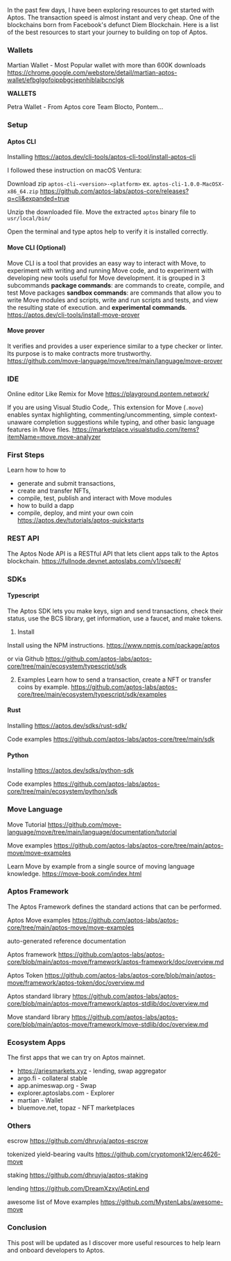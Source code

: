 In the past few days, I have been exploring resources to get started with Aptos. The transaction speed is almost instant and very cheap. One of the blockchains born from Facebook's defunct Diem Blockchain. Here is a list of the best resources to start your journey to building on top of Aptos.

### Wallets

Martian Wallet - Most Popular wallet with more than 600K downloads
https://chrome.google.com/webstore/detail/martian-aptos-wallet/efbglgofoippbgcjepnhiblaibcnclgk

**WALLETS**

Petra Wallet - From Aptos core Team
Blocto, Pontem...

### Setup 

#### Aptos CLI
Installing
https://aptos.dev/cli-tools/aptos-cli-tool/install-aptos-cli

I followed these instruction on macOS Ventura:

Download zip `aptos-cli-<version>-<platform>` ex. `aptos-cli-1.0.0-MacOSX-x86_64.zip`
https://github.com/aptos-labs/aptos-core/releases?q=cli&expanded=true

Unzip the downloaded file. Move the extracted `aptos` binary file to `usr/local/bin/`

Open the terminal and type aptos help to verify it is installed correctly.

#### Move CLI (Optional)
Move CLI is a tool that provides an easy way to interact with Move, to experiment with writing and running Move code, and to experiment with developing new tools useful for Move development.
it is grouped in 3 subcommands
**package commands**: are commands to create, compile, and test Move packages
**sandbox commands**: are commands that allow you to write Move modules and scripts, write and run scripts and tests, and view the resulting state of execution.
and **experimental commands**.
https://aptos.dev/cli-tools/install-move-prover

#### Move prover
It verifies and provides a user experience similar to a type checker or linter.   
Its purpose is to make contracts more trustworthy.
https://github.com/move-language/move/tree/main/language/move-prover

### IDE

Online editor Like Remix for Move
https://playground.pontem.network/

If you are using Visual Studio Code,. This extension for Move (`.move`) enables syntax highlighting, commenting/uncommenting, simple context-unaware completion suggestions while typing, and other basic language features in Move files.
https://marketplace.visualstudio.com/items?itemName=move.move-analyzer

### First Steps

Learn how to how to 
- generate and submit transactions, 
- create and transfer NFTs, 
- compile, test, publish and interact with Move modules
- how to build a dapp
- compile, deploy, and mint your own coin
https://aptos.dev/tutorials/aptos-quickstarts

### REST API

The Aptos Node API is a RESTful API that lets client apps talk to the Aptos blockchain.
https://fullnode.devnet.aptoslabs.com/v1/spec#/

### SDKs

#### Typescript

The Aptos SDK lets you make keys, sign and send transactions, check their status, use the BCS library, get information, use a faucet, and make tokens.

1. Install 

Install using the NPM instructions.
https://www.npmjs.com/package/aptos

or via Github
https://github.com/aptos-labs/aptos-core/tree/main/ecosystem/typescript/sdk

2. Examples
Learn how to send a transaction, create a NFT or transfer coins by example.
https://github.com/aptos-labs/aptos-core/tree/main/ecosystem/typescript/sdk/examples

#### Rust

Installing
https://aptos.dev/sdks/rust-sdk/

Code examples
https://github.com/aptos-labs/aptos-core/tree/main/sdk

#### Python

Installing 
https://aptos.dev/sdks/python-sdk

Code examples 
https://github.com/aptos-labs/aptos-core/tree/main/ecosystem/python/sdk

### Move Language 

Move Tutorial 
https://github.com/move-language/move/tree/main/language/documentation/tutorial

Move examples
https://github.com/aptos-labs/aptos-core/tree/main/aptos-move/move-examples

Learn Move by example from a single source of moving language knowledge.
https://move-book.com/index.html

### Aptos Framework
The Aptos Framework defines the standard actions that can be performed.

Aptos Move examples
https://github.com/aptos-labs/aptos-core/tree/main/aptos-move/move-examples

auto-generated reference documentation

Aptos framework
https://github.com/aptos-labs/aptos-core/blob/main/aptos-move/framework/aptos-framework/doc/overview.md

Aptos Token
https://github.com/aptos-labs/aptos-core/blob/main/aptos-move/framework/aptos-token/doc/overview.md

Aptos standard library
https://github.com/aptos-labs/aptos-core/blob/main/aptos-move/framework/aptos-stdlib/doc/overview.md

Move standard library
https://github.com/aptos-labs/aptos-core/blob/main/aptos-move/framework/move-stdlib/doc/overview.md


### Ecosystem Apps

The first apps that we can try on Aptos mainnet. 

- https://ariesmarkets.xyz - lending, swap aggregator
- argo.fi - collateral stable
- app.animeswap.org - Swap
- explorer.aptoslabs.com - Explorer
- martian - Wallet
- bluemove.net, topaz - NFT marketplaces

### Others

escrow
https://github.com/dhruvja/aptos-escrow

tokenized yield-bearing vaults
https://github.com/cryptomonk12/erc4626-move

staking
https://github.com/dhruvja/aptos-staking

lending
https://github.com/DreamXzxy/AptinLend

awesome list of Move examples
https://github.com/MystenLabs/awesome-move

### Conclusion

This post will be updated as I discover more useful resources to help learn and onboard developers to Aptos.
